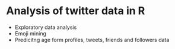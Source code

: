 # Analysis of twitter data in R

* Exploratory data analysis
* Emoji mining
* Predicitng age form profiles, tweets, friends and followers data
